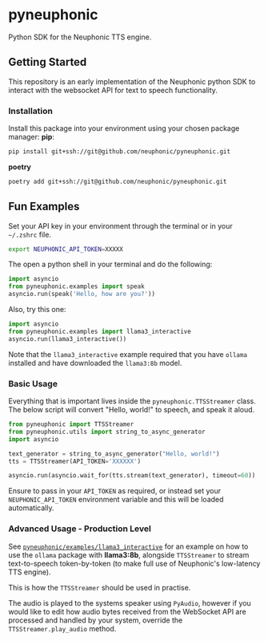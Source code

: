 # pyneuphonic
Python SDK for the Neuphonic TTS engine.

## Getting Started
This repository is an early implementation of the Neuphonic python SDK to interact with the websocket API for text to
speech functionality.

### Installation
Install this package into your environment using your chosen package manager:
**pip**:
```bash
pip install git+ssh://git@github.com/neuphonic/pyneuphonic.git
```
**poetry**
```bash
poetry add git+ssh://git@github.com/neuphonic/pyneuphonic.git
```

## Fun Examples
Set your API key in your environment through the terminal or in your `~/.zshrc` file.
```bash
export NEUPHONIC_API_TOKEN=XXXXX
```

The open a python shell in your terminal and do the following:
```python
import asyncio
from pyneuphonic.examples import speak
asyncio.run(speak('Hello, how are you?'))
```

Also, try this one:
```python
import asyncio
from pyneuphonic.examples import llama3_interactive
asyncio.run(llama3_interactive())
```
Note that the `llama3_interactive` example required that you have `ollama` installed and have downloaded the `llama3:8b`
model.

### Basic Usage
Everything that is important lives inside the `pyneuphonic.TTSStreamer` class.
The below script will convert "Hello, world!" to speech, and speak it aloud.
```python
from pyneuphonic import TTSStreamer
from pyneuphonic.utils import string_to_async_generator
import asyncio

text_generator = string_to_async_generator("Hello, world!")
tts = TTSStreamer(API_TOKEN='XXXXXX')

asyncio.run(asyncio.wait_for(tts.stream(text_generator), timeout=60))
```

Ensure to pass in your `API_TOKEN` as required, or instead set your `NEUPHONIC_API_TOKEN` environment variable and this
will be loaded automatically.

### Advanced Usage - Production Level
See [`pyneuphonic/examples/llama3_interactive`](pyneuphonic/examples/llama3_interactive.py) for an example on how to use
the `ollama` package with **llama3:8b**, alongside `TTSStreamer` to stream text-to-speech token-by-token (to make full
use of Neuphonic's low-latency TTS engine).

This is how the `TTSStreamer` should be used in practise.

The audio is played to the systems speaker using `PyAudio`, however if you would like to edit how audio bytes
received from the WebSocket API are processed and handled by your system, override the `TTSStreamer.play_audio`
method.
